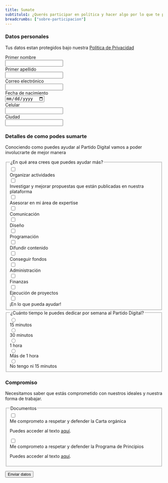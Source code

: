 ```yaml
---
title: Sumate
subtitulo1: ¿Querés participar en política y hacer algo por lo que te preocupa sin los vicios de la vieja política? ¡Estás en el lugar indicado! Sumate a aportar tu tiempo cuando puedas a un equipo dinámico y con ganas de solucionar los problemas del país pensando y haciendo diferente. El Partido Digital es por y para todos. Quien quiera trabajar por mejorar nuestro país y crea que entre todos vamos a encontrar mejores soluciones, aquí tiene su lugar.
breadcrumbs: ["sobre-participacion"]
---
```


<form class="space-y-8 divide-y divide-gray-200 dark:divide-gray-700 border border-transparent lg:border-gray-300 lg:dark:border-gray-700 p-4 rounded-lg">
  <div class="space-y-8 divide-y divide-gray-200 dark:divide-gray-700">
    <div>
      <div>
        <h3 class="text-lg leading-6 font-medium text-gray-900 dark:text-gray-100">
          Datos personales
        </h3>
        <p class="mb-0 mt-1 text-sm text-gray-500 dark:text-gray-400">
          Tus datos estan protegidos bajo nuestra 
          <a href="{{site.url}}/documentos/politica-de-privacidad">Política de Privacidad</a>
        </p>
      </div>
      <div class="mt-6 grid grid-cols-1 gap-y-6 gap-x-4 sm:grid-cols-6">
        <div class="sm:col-span-3">
          <label for="primernombre" class="block text-sm font-medium text-gray-700 dark:text-gray-300">
            Primer nombre
          </label>
          <div class="mt-1">
            <input type="text" name="primernombre" id="primernombre" autocomplete="given-name" class="shadow-sm focus:ring-orange-500 focus:border-orange-500 block w-full sm:text-sm border-gray-300 rounded-md dark:bg-black dark:text-gray-200">
          </div>
        </div>
        <div class="sm:col-span-3">
          <label for="apellido" class="block text-sm font-medium text-gray-700 dark:text-gray-300">
            Primer apellido
          </label>
          <div class="mt-1">
            <input type="text" name="apellido" id="apellido" autocomplete="family-name" class="shadow-sm focus:ring-orange-500 focus:border-orange-500 block w-full sm:text-sm border-gray-300 rounded-md dark:bg-black dark:text-gray-200">
          </div>
        </div>
        <div class="sm:col-span-4">
          <label for="email" class="block text-sm font-medium text-gray-700 dark:text-gray-300">
            Correo electrónico
          </label>
          <div class="mt-1">
            <input id="email" name="email" type="email" autocomplete="email" class="shadow-sm focus:ring-orange-500 focus:border-orange-500 block w-full sm:text-sm border-gray-300 rounded-md dark:bg-black dark:text-gray-200">
          </div>
        </div>
        <div class="sm:col-span-2">
          <label for="fechanacimiento" class="block text-sm font-medium text-gray-700 dark:text-gray-300">
            Fecha de nacimiento
          </label>
          <div class="mt-1">
            <input type="date" name="fechanacimiento" id="fechanacimiento" autocomplete="bday" class="shadow-sm focus:ring-orange-500 focus:border-orange-500 block w-full sm:text-sm border-gray-300 rounded-md dark:bg-black dark:text-gray-200">
          </div>
        </div>
        <div class="sm:col-span-3">
          <label for="celular" class="block text-sm font-medium text-gray-700 dark:text-gray-300">
            Celular
          </label>
          <div class="mt-1">
            <input type="text" name="celular" id="celular" autocomplete="tel" class="shadow-sm focus:ring-orange-500 focus:border-orange-500 block w-full sm:text-sm border-gray-300 rounded-md dark:bg-black dark:text-gray-200">
          </div>
        </div>
        <div class="sm:col-span-3">
          <label for="ciudad" class="block text-sm font-medium text-gray-700 dark:text-gray-300">
            Ciudad
          </label>
          <div class="mt-1">
            <input type="text" name="ciudad" id="ciudad" class="shadow-sm focus:ring-orange-500 focus:border-orange-500 block w-full sm:text-sm border-gray-300 rounded-md dark:bg-black dark:text-gray-200">
          </div>
        </div>
      </div>
    </div>
    <div class="pt-8">
      <div>
        <h3 class="text-lg leading-6 font-medium text-gray-900 dark:text-gray-100">
          Detalles de como podes sumarte
        </h3>
        <p class="mb-0 mt-1 text-sm text-gray-500 dark:text-gray-400">
          Conociendo como puedes ayudar al Partido Digital vamos a poder involucrarte de mejor manera
        </p>
      </div>
      <div class="mt-4">
        <fieldset>
          <legend class="text-base font-medium text-gray-900 dark:text-gray-100">
            ¿En qué area crees que puedes ayudar más?
          </legend>
          <div class="mt-4 space-y-4">
            <div class="relative flex items-start">
              <div class="flex items-center h-5">
                <input id="ayudar-1" name="ayudar" value="organizar-actividades" type="checkbox" class="focus:ring-orange-500 h-4 w-4 text-orange-500 border-gray-300 rounded dark:bg-black">
              </div>
              <div class="ml-3 text-sm">
                <label for="ayudar-1" class="font-medium text-gray-700 dark:text-gray-300">
                    Organizar actividades
                </label>
              </div>
            </div>
            <div class="relative flex items-start">
              <div class="flex items-center h-5">
                <input id="ayudar-2" name="ayudar" value="investigar-mejorar-propuestas" type="checkbox" class="focus:ring-orange-500 h-4 w-4 text-orange-500 border-gray-300 rounded dark:bg-black">
              </div>
              <div class="ml-3 text-sm">
                <label for="ayudar-2" class="font-medium text-gray-700 dark:text-gray-300">
                    Investigar y mejorar propuestas que están publicadas en nuestra plataforma
                </label>
              </div>
            </div>
            <div class="relative flex items-start">
              <div class="flex items-center h-5">
                <input id="ayudar-3" name="ayudar" value="asesorar-area-expertise" type="checkbox" class="focus:ring-orange-500 h-4 w-4 text-orange-500 border-gray-300 rounded dark:bg-black">
              </div>
              <div class="ml-3 text-sm">
                <label for="ayudar-3" class="font-medium text-gray-700 dark:text-gray-300">
                    Asesorar en mi área de expertise
                </label>
              </div>
            </div>
            <div class="relative flex items-start">
              <div class="flex items-center h-5">
                <input id="ayudar-4" name="ayudar" value="comunicacion" type="checkbox" class="focus:ring-orange-500 h-4 w-4 text-orange-500 border-gray-300 rounded dark:bg-black">
              </div>
              <div class="ml-3 text-sm">
                <label for="ayudar-4" class="font-medium text-gray-700 dark:text-gray-300">
                    Comunicación
                </label>
              </div>
            </div>
            <div class="relative flex items-start">
              <div class="flex items-center h-5">
                <input id="ayudar-5" name="ayudar" value="diseno" type="checkbox" class="focus:ring-orange-500 h-4 w-4 text-orange-500 border-gray-300 rounded dark:bg-black">
              </div>
              <div class="ml-3 text-sm">
                <label for="ayudar-6" class="font-medium text-gray-700 dark:text-gray-300">
                    Diseño
                </label>
              </div>
            </div>
            <div class="relative flex items-start">
              <div class="flex items-center h-5">
                <input id="ayudar-7" name="ayudar" value="programacion" type="checkbox" class="focus:ring-orange-500 h-4 w-4 text-orange-500 border-gray-300 rounded dark:bg-black">
              </div>
              <div class="ml-3 text-sm">
                <label for="ayudar-7" class="font-medium text-gray-700 dark:text-gray-300">
                    Programación
                </label>
              </div>
            </div>
            <div class="relative flex items-start">
              <div class="flex items-center h-5">
                <input id="ayudar-8" name="ayudar" value="difundir-contenido" type="checkbox" class="focus:ring-orange-500 h-4 w-4 text-orange-500 border-gray-300 rounded dark:bg-black">
              </div>
              <div class="ml-3 text-sm">
                <label for="ayudar-8" class="font-medium text-gray-700 dark:text-gray-300">
                    Difundir contenido
                </label>
              </div>
            </div>
            <div class="relative flex items-start">
              <div class="flex items-center h-5">
                <input id="ayudar-9" name="ayudar" value="conseguir-fondos" type="checkbox" class="focus:ring-orange-500 h-4 w-4 text-orange-500 border-gray-300 rounded dark:bg-black">
              </div>
              <div class="ml-3 text-sm">
                <label for="ayudar-9" class="font-medium text-gray-700 dark:text-gray-300">
                    Conseguir fondos
                </label>
              </div>
            </div>
            <div class="relative flex items-start">
              <div class="flex items-center h-5">
                <input id="ayudar-10" name="ayudar" value="administracion" type="checkbox" class="focus:ring-orange-500 h-4 w-4 text-orange-500 border-gray-300 rounded dark:bg-black">
              </div>
              <div class="ml-3 text-sm">
                <label for="ayudar-10" class="font-medium text-gray-700 dark:text-gray-300">
                    Administración
                </label>
              </div>
            </div>
            <div class="relative flex items-start">
              <div class="flex items-center h-5">
                <input id="ayudar-11" name="ayudar" value="finanzas" type="checkbox" class="focus:ring-orange-500 h-4 w-4 text-orange-500 border-gray-300 rounded dark:bg-black">
              </div>
              <div class="ml-3 text-sm">
                <label for="ayudar-11" class="font-medium text-gray-700 dark:text-gray-300">
                    Finanzas
                </label>
              </div>
            </div>
            <div class="relative flex items-start">
              <div class="flex items-center h-5">
                <input id="ayudar-12" name="ayudar" value="ejecucion-proyectos" type="checkbox" class="focus:ring-orange-500 h-4 w-4 text-orange-500 border-gray-300 rounded dark:bg-black">
              </div>
              <div class="ml-3 text-sm">
                <label for="ayudar-12" class="font-medium text-gray-700 dark:text-gray-300">
                    Ejecución de proyectos
                </label>
              </div>
            </div>
            <div class="relative flex items-start">
              <div class="flex items-center h-5">
                <input id="ayudar-13" name="ayudar" value="ayudar" type="checkbox" class="focus:ring-orange-500 h-4 w-4 text-orange-500 border-gray-300 rounded dark:bg-black">
              </div>
              <div class="ml-3 text-sm">
                <label for="ayudar-13" class="font-medium text-gray-700 dark:text-gray-300">
                    ¡En lo que pueda ayudar!
                </label>
              </div>
            </div>
          </div>
        </fieldset>
      </div>
      <div class="mt-4">
        <fieldset>
          <legend class="text-base font-medium text-gray-900 dark:text-gray-100">
            ¿Cuánto tiempo le puedes dedicar por semana al Partido Digital?
          </legend>
          <div class="mt-4 space-y-4">
            <div class="relative flex items-start">
              <div class="flex items-center h-5">
                <input id="tiempo-1" name="tiempo" value="15m" type="radio" class="focus:ring-orange-500 h-4 w-4 text-orange-500 border-gray-300 rounded dark:bg-black">
              </div>
              <div class="ml-3 text-sm">
                <label for="tiempo-1" class="font-medium text-gray-700 dark:text-gray-300">
                    15 minutos
                </label>
              </div>
            </div>
            <div class="relative flex items-start">
              <div class="flex items-center h-5">
                <input id="tiempo-2" name="tiempo" value="30m" type="radio" class="focus:ring-orange-500 h-4 w-4 text-orange-500 border-gray-300 rounded dark:bg-black">
              </div>
              <div class="ml-3 text-sm">
                <label for="tiempo-2" class="font-medium text-gray-700 dark:text-gray-300">
                    30 minutos
                </label>
              </div>
            </div>
            <div class="relative flex items-start">
              <div class="flex items-center h-5">
                <input id="tiempo-3" name="tiempo" value="1h" type="radio" class="focus:ring-orange-500 h-4 w-4 text-orange-500 border-gray-300 rounded dark:bg-black">
              </div>
              <div class="ml-3 text-sm">
                <label for="tiempo-3" class="font-medium text-gray-700 dark:text-gray-300">
                    1 hora
                </label>
              </div>
            </div>
            <div class="relative flex items-start">
              <div class="flex items-center h-5">
                <input id="tiempo-4" name="tiempo" value="+1h" type="radio" class="focus:ring-orange-500 h-4 w-4 text-orange-500 border-gray-300 rounded dark:bg-black">
              </div>
              <div class="ml-3 text-sm">
                <label for="tiempo-4" class="font-medium text-gray-700 dark:text-gray-300">
                    Más de 1 hora
                </label>
              </div>
            </div>
            <div class="relative flex items-start">
              <div class="flex items-center h-5">
                <input id="tiempo-5" name="tiempo" value="nada" type="radio" class="focus:ring-orange-500 h-4 w-4 text-orange-500 border-gray-300 rounded dark:bg-black">
              </div>
              <div class="ml-3 text-sm">
                <label for="tiempo-5" class="font-medium text-gray-700 dark:text-gray-300">
                    No tengo ni 15 minutos
                </label>
              </div>
            </div>
          </div>
        </fieldset>
      </div>
    </div>
    <div class="pt-8">
      <div>
        <h3 class="text-lg leading-6 font-medium text-gray-900 dark:text-gray-100">
          Compromiso
        </h3>
        <p class="mb-0 mt-1 text-sm text-gray-500 dark:text-gray-400">
          Necesitamos saber que estás comprometido con nuestros ideales y nuestra forma de trabajar.
        </p>
      </div>
      <div class="mt-4">
        <fieldset>
          <legend class="text-base font-medium text-gray-900 dark:text-gray-100">
            Documentos
          </legend>
          <div class="mt-4 space-y-4">
            <div class="relative flex items-start">
              <div class="flex items-center h-5">
                <input id="cartaorganica" name="documento" type="checkbox" class="focus:ring-orange-500 h-4 w-4 text-orange-500 border-gray-300 rounded dark:bg-black">
              </div>
              <div class="ml-3 text-sm">
                <label for="cartaorganica" class="font-medium text-gray-700 dark:text-gray-300">Me comprometo a respetar y defender la Carta orgánica</label>
                <p class="mb-0 text-gray-500 dark:text-gray-400">Puedes acceder al texto <a target="_blank" href="{{site.url}}/documentos/carta-organica">aquí</a>.</p>
              </div>
            </div>
            <div class="relative flex items-start">
              <div class="flex items-center h-5">
                <input id="programadeprincipios" name="documento" type="checkbox" class="focus:ring-orange-500 h-4 w-4 text-orange-500 border-gray-300 rounded dark:bg-black">
              </div>
              <div class="ml-3 text-sm">
                <label for="programadeprincipios" class="font-medium text-gray-700 dark:text-gray-300">Me comprometo a respetar y defender la Programa de Principios</label>
                <p class="mb-0 text-gray-500 dark:text-gray-400">Puedes acceder al texto <a target="_blank" href="{{site.url}}/documentos/programa-de-principios">aquí</a>.</p>
              </div>
            </div>
          </div>
        </fieldset>
      </div>
    </div>
  </div>
  <div class="pt-5">
    <div class="flex justify-end">
      <p class="mb-0 text-gray-600 leading-9 dark:text-gray-400" id="mensaje"></p>
      <button type="button" id="sumarme" class="opacity-50 disabled:opacity-50 ml-3 inline-flex justify-center py-2 px-4 border border-transparent shadow-sm text-sm font-medium rounded-md text-white bg-orange-500 hover:bg-orange-500 focus:outline-none focus:ring-2 focus:ring-offset-2 focus:ring-orange-500">
        Enviar datos
      </button>
    </div>
  </div>
</form>

<script type="text/javascript" src="{{site.url}}/assets/scripts/jquery.ajaxchimp.js"></script>
<script type="text/javascript" src="https://cdnjs.cloudflare.com/ajax/libs/jquery-ajaxchimp/1.3.0/jquery.ajaxchimp.langs.js"></script>
<script type='text/javascript' src='{{site.url}}/assets/scripts/sumate.js'></script>